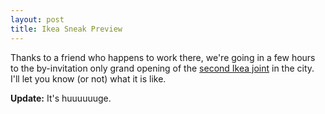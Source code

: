 ```yaml
---
layout: post
title: Ikea Sneak Preview
---
```


Thanks to a friend who happens to work there, we're going in a few hours to the by-invitation only grand opening of the <a href="http://www.ikea.es/ikea_near_you/local_store/store_hopsitalet/near.asp">second Ikea joint</a> in the city. I'll let you know (or not) what it is like.

<b>Update:</b> It's huuuuuuge.
